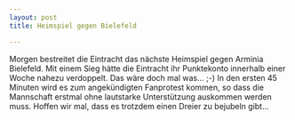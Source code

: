 ```yaml
---
layout: post
title: Heimspiel gegen Bielefeld

---
```


Morgen bestreitet die Eintracht das nächste Heimspiel gegen Arminia Bielefeld. Mit einem Sieg hätte die Eintracht ihr Punktekonto innerhalb einer Woche nahezu verdoppelt. Das wäre doch mal was... ;-) In den ersten 45 Minuten wird es zum angekündigten Fanprotest kommen, so dass die Mannschaft erstmal ohne lautstarke Unterstützung auskommen werden muss. Hoffen wir mal, dass es trotzdem einen Dreier zu bejubeln gibt...


